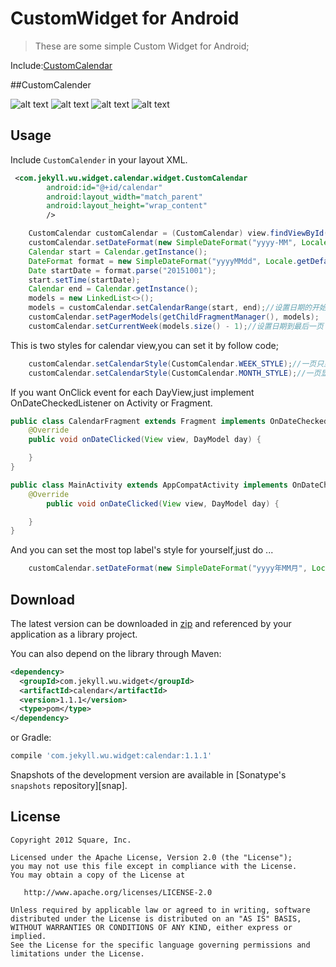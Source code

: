 


CustomWidget for Android
==========================
>These are some simple Custom Widget for Android;


Include:[CustomCalendar](#calendar)


##<span id="calendar">CustomCalender</span>

![alt text](./pic/calendar1.png "Title")
![alt text](./pic/calendar2.png "Title")
![alt text](./pic/calendar3.png "Title")
![alt text](./pic/calendar4.png "Title")


Usage
-----

Include `CustomCalender` in your layout XML.

```xml
 <com.jekyll.wu.widget.calendar.widget.CustomCalendar
        android:id="@+id/calendar"
        android:layout_width="match_parent"
        android:layout_height="wrap_content"
        />
```
```java
    CustomCalendar customCalendar = (CustomCalendar) view.findViewById(R.id.cc_test);
    customCalendar.setDateFormat(new SimpleDateFormat("yyyy-MM", Locale.getDefault()));
    Calendar start = Calendar.getInstance();
    DateFormat format = new SimpleDateFormat("yyyyMMdd", Locale.getDefault());
    Date startDate = format.parse("20151001");
    start.setTime(startDate);
    Calendar end = Calendar.getInstance();
    models = new LinkedList<>();
    models = customCalendar.setCalendarRange(start, end);//设置日期的开始结束位置
    customCalendar.setPagerModels(getChildFragmentManager(), models);
    customCalendar.setCurrentWeek(models.size() - 1);//设置日期到最后一页

```

This is two styles for calendar view,you can set it by follow code;

```java
    customCalendar.setCalendarStyle(CustomCalendar.WEEK_STYLE);//一页只显示一周
    customCalendar.setCalendarStyle(CustomCalendar.MONTH_STYLE);//一页显示一月
```

If you want OnClick event for each DayView,just implement OnDateCheckedListener on Activity or Fragment.

```java
public class CalendarFragment extends Fragment implements OnDateCheckedListener {
    @Override
    public void onDateClicked(View view, DayModel day) {

    }
}

public class MainActivity extends AppCompatActivity implements OnDateCheckedListener {
    @Override
        public void onDateClicked(View view, DayModel day) {

    }
}
```

And you can set the most top label's style for yourself,just do ...

```java
    customCalendar.setDateFormat(new SimpleDateFormat("yyyy年MM月", Locale.getDefault()));
```


Download
--------

The latest version can be downloaded in [zip][zip] and referenced by your application as a library
project.

You can also depend on the library through Maven:
```xml
<dependency>
  <groupId>com.jekyll.wu.widget</groupId>
  <artifactId>calendar</artifactId>
  <version>1.1.1</version>
  <type>pom</type>
</dependency>
```
or Gradle:
```groovy
compile 'com.jekyll.wu.widget:calendar:1.1.1'
```

Snapshots of the development version are available in [Sonatype's `snapshots` repository][snap].


License
-------

    Copyright 2012 Square, Inc.

    Licensed under the Apache License, Version 2.0 (the "License");
    you may not use this file except in compliance with the License.
    You may obtain a copy of the License at

       http://www.apache.org/licenses/LICENSE-2.0

    Unless required by applicable law or agreed to in writing, software
    distributed under the License is distributed on an "AS IS" BASIS,
    WITHOUT WARRANTIES OR CONDITIONS OF ANY KIND, either express or implied.
    See the License for the specific language governing permissions and
    limitations under the License.



 [zip]: https://github.com/JieJacket/CustomWidget/archive/master.zip








